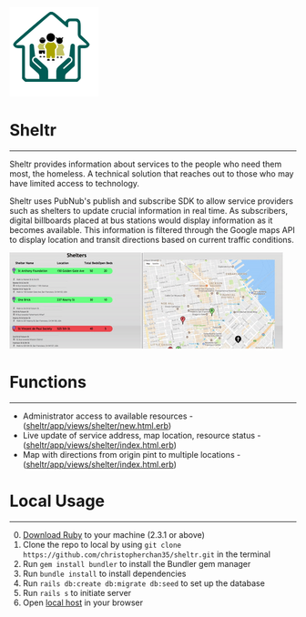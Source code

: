   ![sheltr logo](/public/LOGO.png)
# Sheltr
___

Sheltr provides information about services to the people who need them most, the homeless. A technical solution that reaches out to those who may have limited access to technology.

Sheltr uses PubNub's publish and subscribe SDK to allow service providers such as shelters to update crucial information in real time. As subscribers, digital billboards placed at bus stations would display information as it becomes available. This information is filtered through the Google maps API to display location and transit directions based on current traffic conditions.

  ![sheltr demo](/public/demo.gif)
# Functions
___
- Administrator access to available resources - ([sheltr/app/views/shelter/new.html.erb](https://github.com/christopherchan35/sheltr/blob/development/app/views/shelter/new.html.erb))
- Live update of service address, map location, resource status - ([sheltr/app/views/shelter/index.html.erb](https://github.com/christopherchan35/sheltr/blob/development/app/views/shelter/index.html.erb))
- Map with directions from origin pint to multiple locations - ([sheltr/app/views/shelter/index.html.erb](https://github.com/christopherchan35/sheltr/blob/development/app/views/shelter/index.html.erb))

# Local Usage
___
0. [Download Ruby](https://www.ruby-lang.org/en/downloads/) to your machine (2.3.1 or above)
1. Clone the repo to local by using `git clone https://github.com/christopherchan35/sheltr.git` in the terminal
2. Run `gem install bundler` to install the Bundler gem manager
3. Run `bundle install` to install dependencies
4. Run `rails db:create db:migrate db:seed` to set up the database
5. Run `rails s` to initiate server
6. Open [local host](http://localhost:3000) in your browser
